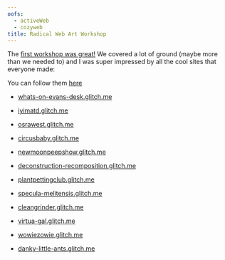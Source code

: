 ```yaml
---
oofs:
  - activeWeb
  - cozyweb
title: Radical Web Art Workshop
---
```

The [first workshop was great!](/rad-web-first-workshop) We covered a lot of ground (maybe more than we needed to) and I was super impressed by all the cool sites that everyone made:

You can follow them [here](https://octothorp.es/~/rad-web-art)

* [whats-on-evans-desk.glitch.me](https://whats-on-evans-desk.glitch.me/examples/basic-page)

* [iyimatd.glitch.me](https://iyimatd.glitch.me/examples/basic-page)

* [osrawest.glitch.me](https://osrawest.glitch.me/examples/basic-page/)

* [circusbaby.glitch.me](https://circusbaby.glitch.me/)

* [newmoonpeepshow.glitch.me](https://newmoonpeepshow.glitch.me/examples/basic-page)

* [deconstruction-recomposition.glitch.me](https://deconstruction-recomposition.glitch.me/examples/basic-page)

* [plantpettingclub.glitch.me](https://plantpettingclub.glitch.me/)

* [specula-melitensis.glitch.me](https://specula-melitensis.glitch.me/)

* [cleangrinder.glitch.me](https://cleangrinder.glitch.me/)

* [virtua-gal.glitch.me](https://virtua-gal.glitch.me/examples/basic-page)

* [wowiezowie.glitch.me](https://wowiezowie.glitch.me/)

* [danky-little-ants.glitch.me](https://danky-little-ants.glitch.me/)


